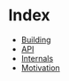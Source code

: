# Index

- [Building](/docs/building.md)
- [API](/docs/api.md)
- [Internals](/docs/internals.md)
- [Motivation](/docs/motivation.md)